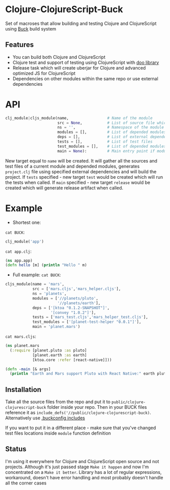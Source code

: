 
# Clojure-ClojureScript-Buck

Set of macroses that allow building and testing Clojure and ClojureScript using [Buck](https://buckbuild.com) build system

## Features

- You can build both Clojure and ClojureScript
- Clojure test and support of testing using ClojureScript with [doo library](https://github.com/bensu/doo)
- Release task which will create uberjar for Clojure and advanced optimized JS for ClojureScript
- Dependencies on other modules within the same repo or use external dependencies

# API

``` python
clj_module|cljs_module(name,                 # Name of the module
                       src = None,           # List of source file which belongs to the module
                       ns = '',              # Namespace of the module
                       modules = [],         # List of depended modules
                       deps = [],            # List of external dependencies e.g. clojars links
                       tests = [],           # List of test files
                       test_modules = [],    # List of depended modules which required for testing
                       main = None):         # Main entry point if module it meant to be used as an app
```
New target equal to `name` will be created. It will gather all the sources and test files of a current module and depended modules, generates `project.clj` file using specified external dependencies and will build the project.
If `tests` specified - new target `test` would be created which will run the tests when called.
If `main` specified - new target `release` would be created which will generate release artifact when called.

# Example

- Shortest one:

`cat BUCK`:
``` python
clj_module('app')
```
`cat app.clj`:
``` clojure
(ns app.app)
(defn hello [m] (println "Hello " m)
```

- Full example:
`cat BUCK`:
``` python
cljs_module(name = 'mars',
	        src = ['mars.cljs','mars_helper.cljs'],
            ns = 'planets',
            modules = ['//planets/pluto',
			           '//planets/earth'],
 		    deps = ['[ktoa "0.1.2-SNAPSHOT"]',
			        '[convey "1.0.2"]'],
			tests = ['mars_test.cljs','mars_helper_test.cljs'],
            test_modules = ['[planet-test-helper "0.0.1"]'],
            main = 'planet.mars')
```
`cat mars.cljs`:
``` clojure
(ns planet.mars
  (:require [planet.pluto :as pluto]
            [planet.earth :as earth]
            [ktoa.core :refer [react-native]]))

(defn -main [& args]
  (println "Earth and Mars support Pluto with React Native:" earth pluto react-native))
```

## Installation

Take all the source files from the repo and put it to `public/clojure-clojurescript-buck` folder inside your repo. Then in your BUCK files reference it as `include_defs('//public/clojure-clojurescript-buck)`. Alternatively use [.buckconfig includes](https://buckbuild.com/concept/buckconfig.html#buildfile.includes)

If you want to put it in a different place - make sure that you've changed test files locations inside `module` function definition

## Status

I'm using it everywhere for Clojure and ClojureScript open source and not projects. Although it's just passed stage `Make it happen` and now I'm concentrated on a `Make it better`. Library has a lot of regular expressions, workaround, doesn't have error handling and most probably doesn't handle all the corner cases
